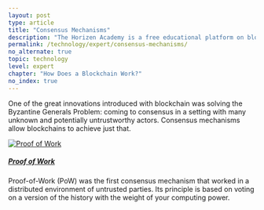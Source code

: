 ```yaml
---
layout: post
type: article
title: "Consensus Mechanisms"
description: "The Horizen Academy is a free educational platform on blockchain technology, cryptocurrency, and privacy. This chapter is is not available yet. We add content frequently, sign up for our newsletter for notifications when it's released."
permalink: /technology/expert/consensus-mechanisms/
no_alternate: true
topic: technology
level: expert
chapter: "How Does a Blockchain Work?"
no_index: true
---
```


One of the great innovations introduced with blockchain was solving the Byzantine Generals Problem: coming to consensus in a setting with many unknown and potentially untrustworthy actors. Consensus mechanisms allow blockchains to achieve just that.

<div class="row mt-5">
    <div class="col-md-3">
        <a href="{{ site.baseurl }}{% post_url /technology/expert/2022-02-05-2-proof-of-work %}">
            <img src="{{site.baseurl}}/assets/post_files/technology/expert/2.4.0-consensus/pow.png" alt="Proof of Work" />
        </a>
    </div>
    <div class="col-md-9">
        <a class="font-weight-bold" href="{{ site.baseurl }}{% post_url /technology/expert/2022-02-05-2-proof-of-work %}"><h5 class="intro-article-title">Proof of Work</h5></a>
        <p class="mb-1">
            Proof-of-Work (PoW) was the first consensus mechanism that worked in a distributed environment of untrusted parties. Its principle is based on voting on a version of the history with the weight of your computing power.
        </p>
    </div>
</div>
